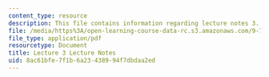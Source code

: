 ```yaml
---
content_type: resource
description: This file contains information regarding lecture notes 3.
file: /media/https%3A/open-learning-course-data-rc.s3.amazonaws.com/9-70-social-psychology-spring-2013/8ac61bfe7f1b6a23438994f7dbdaa2ed_MIT9_70S13_Lect3.pdf
file_type: application/pdf
resourcetype: Document
title: Lecture 3 Lecture Notes
uid: 8ac61bfe-7f1b-6a23-4389-94f7dbdaa2ed
---
```

